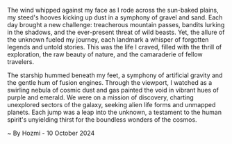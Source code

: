 
The wind whipped against my face as I rode across the sun-baked plains, my steed's hooves kicking up dust in a symphony of gravel and sand. Each day brought a new challenge: treacherous mountain passes, bandits lurking in the shadows, and the ever-present threat of wild beasts. Yet, the allure of the unknown fueled my journey, each landmark a whisper of forgotten legends and untold stories.  This was the life I craved, filled with the thrill of exploration, the raw beauty of nature, and the camaraderie of fellow travelers.

The starship hummed beneath my feet, a symphony of artificial gravity and the gentle hum of fusion engines. Through the viewport, I watched as a swirling nebula of cosmic dust and gas painted the void in vibrant hues of purple and emerald. We were on a mission of discovery, charting unexplored sectors of the galaxy, seeking alien life forms and unmapped planets. Each jump was a leap into the unknown, a testament to the human spirit's unyielding thirst for the boundless wonders of the cosmos.

~ By Hozmi - 10 October 2024

